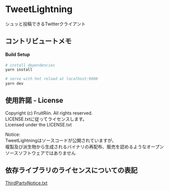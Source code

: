 # TweetLightning

シュッと投稿できるTwitterクライアント

## コントリビュートメモ
#### Build Setup

``` bash
# install dependencies
yarn install

# serve with hot reload at localhost:9080
yarn dev

```
## 使用許諾 - License
Copyright (c) FruitRiin. All rights reserved.  
LICENSE.txtに従ってライセンスします。  
Licensed under the LICENSE.txt 

Notice:  
TweetLightningはソースコードが公開されていますが、  
複製及び派生物から生成されるバイナリの再配布、販売を認めるようなオープンソースソフトウェアではありません

## 依存ライブラリのライセンスについての表記

[ThirdPartyNotice\.txt](https://raw.githubusercontent.com/fruitriin/tweet-lightning/master/ThirdPartyNotice.txt)

